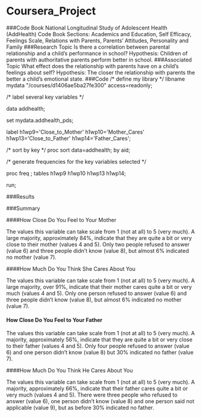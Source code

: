# Coursera_Project
###Code Book
National Longitudinal Study of Adolescent Health (AddHealth)
Code Book Sections:
Academics and Education, Self Efficacy, Feelings Scale, Relations with Parents,
Parents’ Attitudes, Personality and Family
###Research Topic
	Is there a correlation between parental relationship and a child’s performance in school?
Hypothesis:  Children of parents with authoritative parents perform better in school.
###Associated Topic
	What effect does the relationship with parents have on a child’s feelings about self?
Hypothesis:  The closer the relationship with parents the better a child’s emotional state.
###Code
/*  define my library  */
libname mydata "/courses/d1406ae5ba27fe300" access=readonly;

/*  label several key variables  */

data addhealth;

set mydata.addhealth_pds;

label        h1wp9='Close_to_Mother'   h1wp10='Mother_Cares'   h1wp13='Close_to_Father'   h1wp14='Father_Cares';

/*  sort by key  */
proc sort data=addhealth;
                 by aid;

/*  generate frequencies for the key variables selected  */

proc freq ;
tables      h1wp9   h1wp10   h1wp13   h1wp14;

run;
 
###Results
 

###Summary

####How Close Do You Feel to Your Mother

The values this variable can take scale from 1 (not at all) to 5 (very much). A large majority, approximately 84%, indicate that they are quite a bit or very close to their mother (values 4 and 5). Only two people refused to answer (value 6) and three people didn’t know (value 8), but almost 6% indicated no mother (value 7).

####How Much Do You Think She Cares About You

The values this variable can take scale from 1 (not at all) to 5 (very much). A large majority, over 91%, indicate that their mother cares quite a bit or very much (values 4 and 5). Only one person refused to answer (value 6) and three people didn’t know (value 8), but almost 6% indicated no mother (value 7).

#### How Close Do You Feel to Your Father

The values this variable can take scale from 1 (not at all) to 5 (very much). A majority, approximately 56%, indicate that they are quite a bit or very close to their father (values 4 and 5). Only four people refused to answer (value 6) and one person didn’t know (value 8) but 30% indicated no father (value 7).

####How Much Do You Think He Cares About You

The values this variable can take scale from 1 (not at all) to 5 (very much). A majority, approximately 66%, indicate that their father cares quite a bit or very much (values 4 and 5). There were three people who refused to answer (value 6), one person didn’t know (value 8) and one person said not applicable (value 9), but as before 30% indicated no father.

